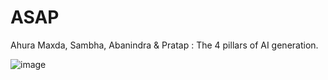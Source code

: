 # ASAP
Ahura Maxda, Sambha, Abanindra &amp; Pratap : The 4 pillars of AI generation.

![image](https://github.com/user-attachments/assets/20ef6b7d-282f-45d2-b6cf-03a985aae782)

